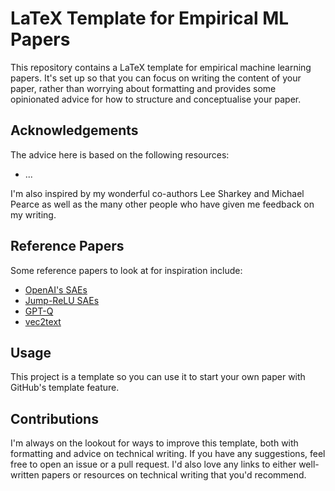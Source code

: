 # LaTeX Template for Empirical ML Papers

This repository contains a LaTeX template for empirical machine learning papers. It's set up so that you can focus on writing the content of your paper, rather than worrying about formatting and provides some opinionated advice for how to structure and conceptualise your paper.

## Acknowledgements

The advice here is based on the following resources:

- ...

I'm also inspired by my wonderful co-authors Lee Sharkey and Michael Pearce as well as the many other people who have given me feedback on my writing.

## Reference Papers

Some reference papers to look at for inspiration include:

- [OpenAI's SAEs](https://cdn.openai.com/papers/sparse-autoencoders.pdf)
- [Jump-ReLU SAEs](https://arxiv.org/pdf/2407.14435)
- [GPT-Q](https://arxiv.org/pdf/2210.17323)
- [vec2text](https://arxiv.org/pdf/2310.06816)

## Usage

This project is a template so you can use it to start your own paper with GitHub's template feature.

## Contributions

I'm always on the lookout for ways to improve this template, both with formatting and advice on technical writing. If you have any suggestions, feel free to open an issue or a pull request. I'd also love any links to either well-written papers or resources on technical writing that you'd recommend.
